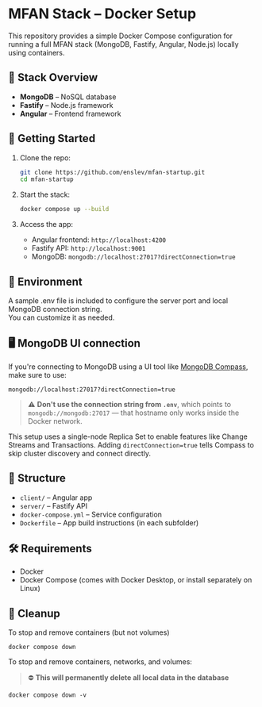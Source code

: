 # MFAN Stack – Docker Setup

This repository provides a simple Docker Compose configuration for running a full MFAN stack (MongoDB, Fastify, Angular, Node.js) locally using containers.

## 🐳 Stack Overview

- **MongoDB** – NoSQL database
- **Fastify** – Node.js framework
- **Angular** – Frontend framework

## 🚀 Getting Started

1. Clone the repo:

    ```bash
    git clone https://github.com/enslev/mfan-startup.git
    cd mfan-startup
    ```

2. Start the stack:

    ```bash
    docker compose up --build
    ```

3. Access the app:
    - Angular frontend: `http://localhost:4200`
    - Fastify API: `http://localhost:9001`
    - MongoDB: `mongodb://localhost:27017?directConnection=true`

## 🌳 Environment

A sample .env file is included to configure the server port and local MongoDB connection string.  
You can customize it as needed.

## 🖥️ MongoDB UI connection

If you're connecting to MongoDB using a UI tool like [MongoDB Compass](https://www.mongodb.com/products/tools/compass), make sure to use:

```
mongodb://localhost:27017?directConnection=true
```
 
> ⚠️ **Don't use the connection string from `.env`**, which points to `mongodb://mongodb:27017` — that hostname only works inside the Docker network.

This setup uses a single-node Replica Set to enable features like Change Streams and Transactions. Adding `directConnection=true` tells Compass to skip cluster discovery and connect directly.

## 📁 Structure

- `client/` – Angular app
- `server/` – Fastify API
- `docker-compose.yml` – Service configuration
- `Dockerfile` – App build instructions (in each subfolder)

## 🛠️ Requirements

- Docker
- Docker Compose (comes with Docker Desktop, or install separately on Linux)

## 🧹 Cleanup

To stop and remove containers (but not volumes)

```
docker compose down
```

To stop and remove containers, networks, and volumes:
> ⛔ **This will permanently delete all local data in the database**

```
docker compose down -v
```
